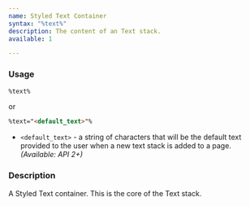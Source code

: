 ```yaml
---
name: Styled Text Container
syntax: "%text%"
description: The content of an Text stack.
available: 1

---
```




### Usage

```html
%text%
```

or 

```html
%text="<default_text>"%
```

 - `<default_text>` - a string of characters that will be the default text provided to the user when a new text stack is added to a page. *(Available: API 2+)*

### Description

A Styled Text container. This is the core of the Text stack.


